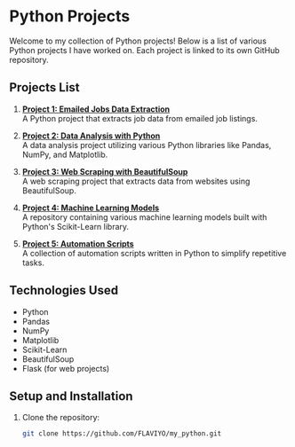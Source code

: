 # Python Projects

Welcome to my collection of Python projects! Below is a list of various Python projects I have worked on. Each project is linked to its own GitHub repository.

## Projects List

1. **[Project 1: Emailed Jobs Data Extraction](https://github.com/FLAVIYO/emailed_jobs_data_extraction)**  
   A Python project that extracts job data from emailed job listings.

2. **[Project 2: Data Analysis with Python](https://github.com/FLAVIYO/data_analysis_with_python)**  
   A data analysis project utilizing various Python libraries like Pandas, NumPy, and Matplotlib.

3. **[Project 3: Web Scraping with BeautifulSoup](https://github.com/FLAVIYO/web_scraping_with_beautifulsoup)**  
   A web scraping project that extracts data from websites using BeautifulSoup.

4. **[Project 4: Machine Learning Models](https://github.com/FLAVIYO/machine_learning_models)**  
   A repository containing various machine learning models built with Python's Scikit-Learn library.

5. **[Project 5: Automation Scripts](https://github.com/FLAVIYO/automation_scripts)**  
   A collection of automation scripts written in Python to simplify repetitive tasks.

## Technologies Used
- Python
- Pandas
- NumPy
- Matplotlib
- Scikit-Learn
- BeautifulSoup
- Flask (for web projects)

## Setup and Installation

1. Clone the repository:
   ```bash
   git clone https://github.com/FLAVIYO/my_python.git

